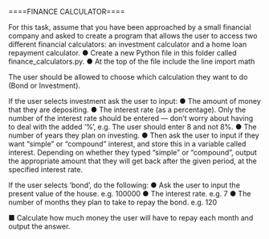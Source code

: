 ====FINANCE CALCULATOR====

For this task, assume that you have been approached by a small financial company and asked to create a program that 
allows the user to access two different financial calculators: an investment calculator and a home loan repayment 
calculator.
● Create a new Python file in this folder called finance_calculators.py.
● At the top of the file include the line import math

The user should be allowed to choose which calculation they want to do (Bond or Investment).

If the user selects investment ask the user to input:
● The amount of money that they are depositing.
● The interest rate (as a percentage). Only the number of the interest rate should be entered — don’t worry about 
having to deal with the added ‘%’, e.g. The user should enter 8 and not 8%.
● The number of years they plan on investing.
● Then ask the user to input if they want “simple” or “compound” interest, and store this in a variable called interest.
Depending on whether they typed “simple” or “compound”, output the appropriate amount that they will get back 
after the given period, at the specified interest rate. 

If the user selects ‘bond’, do the following: 
● Ask the user to input the present value of the house. e.g. 100000
● The interest rate. e.g. 7
● The number of months they plan to take to repay the bond. e.g. 120

■ Calculate how much money the user will have to repay each month and output the answer.
